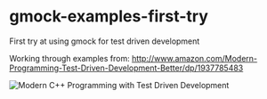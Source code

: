 gmock-examples-first-try
========================

First try at using gmock for test driven development

Working through examples from: http://www.amazon.com/Modern-Programming-Test-Driven-Development-Better/dp/1937785483

![Modern C++ Programming with Test Driven Development](http://ecx.images-amazon.com/images/I/613137juSvL.jpg)
